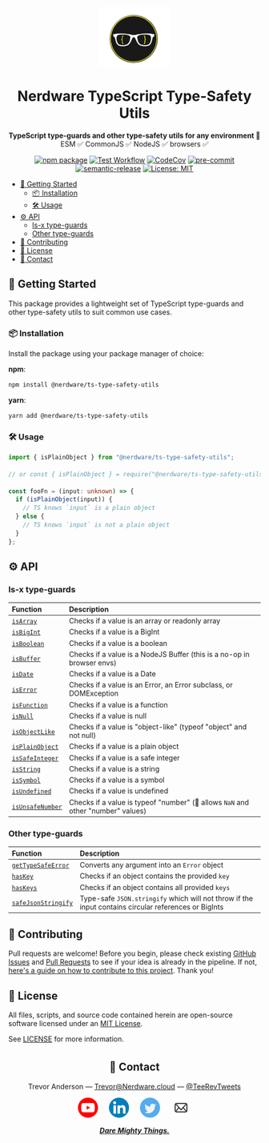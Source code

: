 <div align="center">

  <a href="https://www.youtube.com/@nerdware-io">
    <img src="https://github.com/Nerdware-LLC/.github/blob/main/profile/nerdware_logo.png" height="120" alt="Nerdware logo" />
  </a>

  <h1>Nerdware TypeScript Type-Safety Utils</h1>

**TypeScript type-guards and other type-safety utils for any environment 🎉**<br>ESM ✅ CommonJS ✅ NodeJS ✅ browsers ✅

[![npm package][npm-badge]](https://www.npmjs.com/package/@nerdware/ts-type-safety-utils "View this project on npm")
[![Test Workflow][gh-test-badge]](.github/workflows/test.yaml "View Test Workflow file")
[![CodeCov][codecov-badge]](https://codecov.io/gh/Nerdware-LLC/ts-type-safety-utils "View CodeCov Report")
[![pre-commit][pre-commit-badge]](https://pre-commit.com "pre-commit.com")
[![semantic-release][semantic-badge]](https://github.com/semantic-release/semantic-release "github.com: semantic-release")
[![License: MIT][license-badge]](/LICENSE "View License")

<!--   BADGE LINKS   -->

[npm-badge]: https://img.shields.io/npm/v/@nerdware/ts-type-safety-utils?logo=npm&label=npm%40latest
[gh-test-badge]: https://github.com/Nerdware-LLC/ts-type-safety-utils/actions/workflows/test.yaml/badge.svg?branch=main
[codecov-badge]: https://codecov.io/gh/Nerdware-LLC/ts-type-safety-utils/graph/badge.svg?token=3I4RH7DAZX
[pre-commit-badge]: https://img.shields.io/badge/pre--commit-F8B424.svg?logo=pre-commit&logoColor=F8B424&labelColor=gray
[semantic-badge]: https://img.shields.io/badge/%20%20%F0%9F%93%A6%F0%9F%9A%80-semantic--release-E10079.svg
[license-badge]: https://img.shields.io/badge/License-MIT-000080.svg

</div>

- [🚀 Getting Started](#-getting-started)
  - [📦 Installation](#-installation)
  - [🛠️ Usage](#️-usage)
- [⚙️ API](#️-api)
  - [Is-x type-guards](#is-x-type-guards)
  - [Other type-guards](#other-type-guards)
- [🤝 Contributing](#-contributing)
- [📝 License](#-license)
- [💬 Contact](#-contact)

## 🚀 Getting Started

This package provides a lightweight set of TypeScript type-guards and other type-safety utils to suit common use cases.

### 📦 Installation

Install the package using your package manager of choice:

**npm**:

```bash
npm install @nerdware/ts-type-safety-utils
```

**yarn**:

```bash
yarn add @nerdware/ts-type-safety-utils
```

### 🛠️ Usage

```typescript
import { isPlainObject } from "@nerdware/ts-type-safety-utils";

// or const { isPlainObject } = require("@nerdware/ts-type-safety-utils");

const fooFn = (input: unknown) => {
  if (isPlainObject(input)) {
    // TS knows `input` is a plain object
  } else {
    // TS knows `input` is not a plain object
  }
};
```

## ⚙️ API

### Is-x type-guards

| Function                                  | Description                                                                      |
| :---------------------------------------- | :------------------------------------------------------------------------------- |
| [`isArray`](src/isArray.ts)               | Checks if a value is an array or readonly array                                  |
| [`isBigInt`](src/isBigInt.ts)             | Checks if a value is a BigInt                                                    |
| [`isBoolean`](src/isBoolean.ts)           | Checks if a value is a boolean                                                   |
| [`isBuffer`](src/isBuffer.ts)             | Checks if a value is a NodeJS Buffer (this is a no-op in browser envs)           |
| [`isDate`](src/isDate.ts)                 | Checks if a value is a Date                                                      |
| [`isError`](src/isError.ts)               | Checks if a value is an Error, an Error subclass, or DOMException                |
| [`isFunction`](src/isFunction.ts)         | Checks if a value is a function                                                  |
| [`isNull`](src/isNull.ts)                 | Checks if a value is null                                                        |
| [`isObjectLike`](src/isObjectLike.ts)     | Checks if a value is "object-like" (typeof "object" and not null)                |
| [`isPlainObject`](src/isPlainObject.ts)   | Checks if a value is a plain object                                              |
| [`isSafeInteger`](src/isSafeInteger.ts)   | Checks if a value is a safe integer                                              |
| [`isString`](src/isString.ts)             | Checks if a value is a string                                                    |
| [`isSymbol`](src/isSymbol.ts)             | Checks if a value is a symbol                                                    |
| [`isUndefined`](src/isUndefined.ts)       | Checks if a value is undefined                                                   |
| [`isUnsafeNumber`](src/isUnsafeNumber.ts) | Checks if a value is typeof "number" (🚨 allows `NaN` and other "number" values) |

### Other type-guards

| Function                                        | Description                                                                                          |
| :---------------------------------------------- | :--------------------------------------------------------------------------------------------------- |
| [`getTypeSafeError`](src/getTypeSafeError.ts)   | Converts any argument into an `Error` object                                                         |
| [`hasKey`](src/hasKey.ts)                       | Checks if an object contains the provided `key`                                                      |
| [`hasKeys`](src/hasKeys.ts)                     | Checks if an object contains all provided `keys`                                                     |
| [`safeJsonStringify`](src/safeJsonStringify.ts) | Type-safe `JSON.stringify` which will not throw if the input contains circular references or BigInts |

## 🤝 Contributing

Pull requests are welcome! Before you begin, please check existing [GitHub Issues](https://github.com/Nerdware-LLC/ts-type-safety-utils/issues) and [Pull Requests](https://github.com/Nerdware-LLC/ts-type-safety-utils/pulls) to see if your idea is already in the pipeline. If not, [here's a guide on how to contribute to this project](./CONTRIBUTING.md). Thank you!

## 📝 License

All files, scripts, and source code contained herein are open-source software licensed under an [MIT License](/LICENSE).

See [LICENSE](/LICENSE) for more information.

<div align="center" style="margin-top:35px;">

## 💬 Contact

Trevor Anderson — [Trevor@Nerdware.cloud](mailto:trevor@nerdware.cloud) — [@TeeRevTweets](https://twitter.com/teerevtweets)

[<img src="https://github.com/trevor-anderson/trevor-anderson/blob/main/assets/YouTube_icon_circle.svg" height="40" alt="Check out Nerdware on YouTube" />](https://www.youtube.com/@nerdware-io)
&emsp;
[<img src="https://github.com/trevor-anderson/trevor-anderson/blob/main/assets/LinkedIn_icon_circle.svg" height="40" alt="Trevor Anderson's LinkedIn" />](https://www.linkedin.com/in/meet-trevor-anderson/)
&emsp;
[<img src="https://github.com/trevor-anderson/trevor-anderson/blob/main/assets/Twitter_icon_circle.svg" height="40" alt="Trevor Anderson's Twitter" />](https://twitter.com/TeeRevTweets)
&emsp;
[<img src="https://github.com/trevor-anderson/trevor-anderson/blob/main/assets/email_icon_circle.svg" height="40" alt="Email Trevor Anderson" />](mailto:trevor@nerdware.cloud)

[**_Dare Mighty Things._**](https://www.youtube.com/watch?v=GO5FwsblpT8)

</div>
